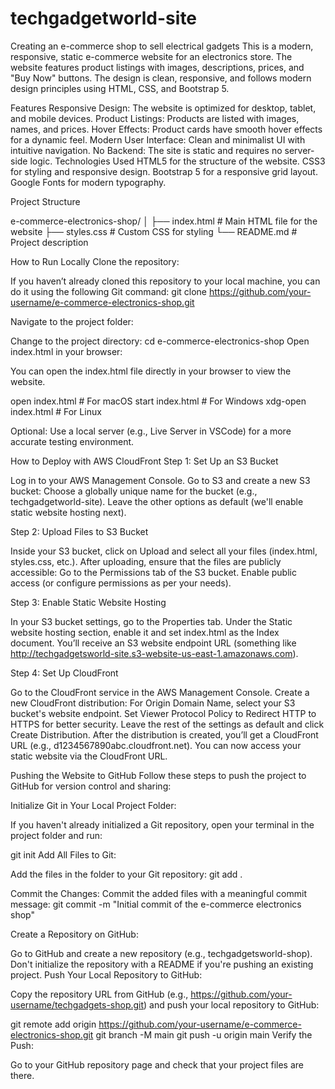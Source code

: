 # techgadgetworld-site
Creating an e-commerce shop to sell electrical gadgets
This is a modern, responsive, static e-commerce website for an electronics store. The website features product listings with images, descriptions, prices, and "Buy Now" buttons. The design is clean, responsive, and follows modern design principles using HTML, CSS, and Bootstrap 5.

Features
Responsive Design: The website is optimized for desktop, tablet, and mobile devices.
Product Listings: Products are listed with images, names, and prices.
Hover Effects: Product cards have smooth hover effects for a dynamic feel.
Modern User Interface: Clean and minimalist UI with intuitive navigation.
No Backend: The site is static and requires no server-side logic.
Technologies Used
HTML5 for the structure of the website.
CSS3 for styling and responsive design.
Bootstrap 5 for a responsive grid layout.
Google Fonts for modern typography.


Project Structure

e-commerce-electronics-shop/
│
├── index.html          # Main HTML file for the website
├── styles.css          # Custom CSS for styling
└── README.md           # Project description

How to Run Locally
Clone the repository:

If you haven’t already cloned this repository to your local machine, you can do it using the following Git command:
git clone https://github.com/your-username/e-commerce-electronics-shop.git

Navigate to the project folder:

Change to the project directory:
cd e-commerce-electronics-shop
Open index.html in your browser:

You can open the index.html file directly in your browser to view the website.


open index.html   # For macOS
start index.html  # For Windows
xdg-open index.html # For Linux

Optional: Use a local server (e.g., Live Server in VSCode) for a more accurate testing environment.

How to Deploy with AWS CloudFront
Step 1: Set Up an S3 Bucket

Log in to your AWS Management Console.
Go to S3 and create a new S3 bucket:
Choose a globally unique name for the bucket (e.g., techgadgetworld-site).
Leave the other options as default (we'll enable static website hosting next).

Step 2: Upload Files to S3 Bucket

Inside your S3 bucket, click on Upload and select all your files (index.html, styles.css, etc.).
After uploading, ensure that the files are publicly accessible:
Go to the Permissions tab of the S3 bucket.
Enable public access (or configure permissions as per your needs).

Step 3: Enable Static Website Hosting

In your S3 bucket settings, go to the Properties tab.
Under the Static website hosting section, enable it and set index.html as the Index document.
You’ll receive an S3 website endpoint URL (something like http://techgadgetsworld-site.s3-website-us-east-1.amazonaws.com).

Step 4: Set Up CloudFront

Go to the CloudFront service in the AWS Management Console.
Create a new CloudFront distribution:
For Origin Domain Name, select your S3 bucket's website endpoint.
Set Viewer Protocol Policy to Redirect HTTP to HTTPS for better security.
Leave the rest of the settings as default and click Create Distribution.
After the distribution is created, you’ll get a CloudFront URL (e.g., d1234567890abc.cloudfront.net).
You can now access your static website via the CloudFront URL.

Pushing the Website to GitHub
Follow these steps to push the project to GitHub for version control and sharing:

Initialize Git in Your Local Project Folder:

If you haven't already initialized a Git repository, open your terminal in the project folder and run:

git init
Add All Files to Git:

Add the files in the folder to your Git repository:
git add .

Commit the Changes:
Commit the added files with a meaningful commit message:
git commit -m "Initial commit of the e-commerce electronics shop"

Create a Repository on GitHub:

Go to GitHub and create a new repository (e.g., techgadgetsworld-shop).
Don't initialize the repository with a README if you're pushing an existing project.
Push Your Local Repository to GitHub:

Copy the repository URL from GitHub (e.g., https://github.com/your-username/techgadgets-shop.git) and push your local repository to GitHub:

git remote add origin https://github.com/your-username/e-commerce-electronics-shop.git
git branch -M main
git push -u origin main
Verify the Push:

Go to your GitHub repository page and check that your project files are there.
